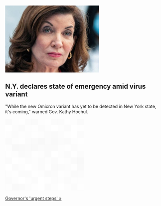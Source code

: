 
![N.Y. declares state of emergency amid virus variant](./20211127175849.png)
## N.Y. declares state of emergency amid virus variant

"While the new Omicron variant has yet to be detected in New York state, it's coming," warned Gov. Kathy Hochul.

![pic](../square_bg.png)

[Governor's 'urgent steps' »](https://www.yahoo.com/news/york-declares-state-emergency-hike-074026369.html)

